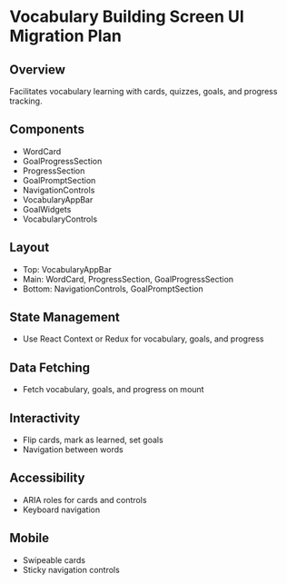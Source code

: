 # Vocabulary Building Screen UI Migration Plan

## Overview

Facilitates vocabulary learning with cards, quizzes, goals, and progress tracking.

## Components

- WordCard
- GoalProgressSection
- ProgressSection
- GoalPromptSection
- NavigationControls
- VocabularyAppBar
- GoalWidgets
- VocabularyControls

## Layout

- Top: VocabularyAppBar
- Main: WordCard, ProgressSection, GoalProgressSection
- Bottom: NavigationControls, GoalPromptSection

## State Management

- Use React Context or Redux for vocabulary, goals, and progress

## Data Fetching

- Fetch vocabulary, goals, and progress on mount

## Interactivity

- Flip cards, mark as learned, set goals
- Navigation between words

## Accessibility

- ARIA roles for cards and controls
- Keyboard navigation

## Mobile

- Swipeable cards
- Sticky navigation controls
